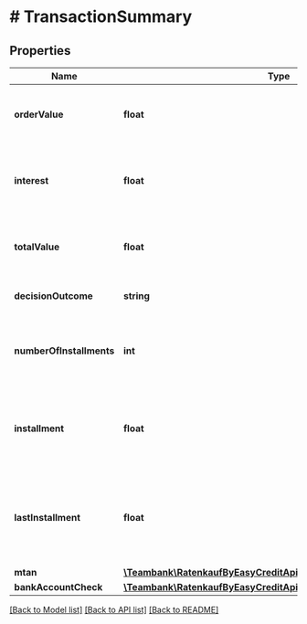 # # TransactionSummary

## Properties

Name | Type | Description | Notes
------------ | ------------- | ------------- | -------------
**orderValue** | **float** | Amount of the order value in € ( &#x3D; Bestellwert in €) | [optional]
**interest** | **float** | Amount of the interest accrued in € ( &#x3D; anfallender Zinsbetrag in €) | [optional]
**totalValue** | **float** | Amount of the total value in € ( &#x3D; Gesamtsumme in €) | [optional]
**decisionOutcome** | **string** | Outcome of the credit decision | [optional]
**numberOfInstallments** | **int** | Number of Installments defined in the payment plan ( &#x3D; anzahl der Raten) | [optional]
**installment** | **float** | Amount in € of a single installment according to the payment plan ( &#x3D; betrag der Rate in €) | [optional]
**lastInstallment** | **float** | Amount  in € of the last installment according to the payment plan ( &#x3D; betrag der letzten Rate in €) | [optional]
**mtan** | [**\Teambank\RatenkaufByEasyCreditApiV3\Model\MTan**](MTan.md) |  | [optional]
**bankAccountCheck** | [**\Teambank\RatenkaufByEasyCreditApiV3\Model\BankAccountCheck**](BankAccountCheck.md) |  | [optional]

[[Back to Model list]](../../README.md#models) [[Back to API list]](../../README.md#endpoints) [[Back to README]](../../README.md)
